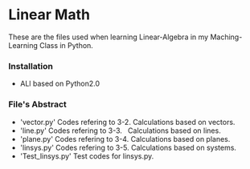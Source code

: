 # Linear Math
These are the files used when learning Linear-Algebra
in my Maching-Learning Class in Python.

### Installation
- ALl based on Python2.0

### File's Abstract
- 'vector.py' Codes refering to 3-2. Calculations based on vectors.
- 'line.py' Codes refering to 3-3.   Calculations based on lines.
- 'plane.py' Codes refering to 3-4.  Calculations based on planes.
- 'linsys.py' Codes refering to 3-5. Calculations based on systems.
- 'Test_linsys.py'  Test codes for linsys.py.
